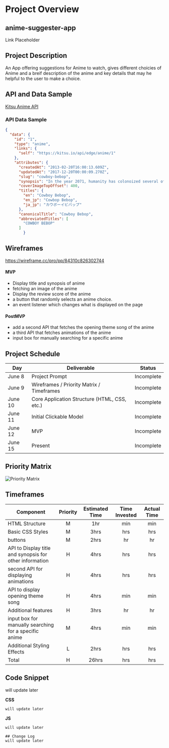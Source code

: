 # Project Overview

## anime-suggester-app

Link Placeholder

## Project Description

An App offering suggestions for Anime to watch, gives different choicies of Anime and a breif description of the anime and key details that may he helpful to the user to make a choice. 

## API and Data Sample

[Kitsu Anime API](https://kitsu.docs.apiary.io/reference/anime)

### API Data Sample

```JSON
{
  "data": {
    "id": "1",
    "type": "anime",
    "links": {
      "self": "https://kitsu.io/api/edge/anime/1"
    },
    "attributes": {
      "createdAt": "2013-02-20T16:00:13.609Z",
      "updatedAt": "2017-12-20T00:00:09.270Z",
      "slug": "cowboy-bebop",
      "synopsis": "In the year 2071, humanity has colonoized several of the planets and moons...",
      "coverImageTopOffset": 400,
      "titles": {
        "en": "Cowboy Bebop",
        "en_jp": "Cowbop Bebop",
        "ja_jp": "カウボーイビバップ"
      },
      "canonicalTitle": "Cowboy Bebop",
      "abbreviatedTitles": [
        "COWBOY BEBOP"
      ]
        }

```

## Wireframes

https://wireframe.cc/pro/pp/84310c826302744 


#### MVP 

- Display title and synopsis of anime
- fetching an image of the anime
- Display the review score of the anime
- a button that randomly selects an anime choice. 
- an event listener which changes what is displayed on the page 




#### PostMVP 

- add a second API that fetches the opening theme song of the anime
- a third API that fetches animations of the anime
- input box for manually searching for a specific anime



## Project Schedule

|  Day | Deliverable | Status
|---|---| ---|
|June 8| Project Prompt | Incomplete
|June 9| Wireframes / Priority Matrix / Timeframes | Incomplete
|June 10| Core Application Structure (HTML, CSS, etc.) | Incomplete
|June 11| Initial Clickable Model  | Incomplete
|June 12| MVP | Incomplete
|June 15| Present | Incomplete


## Priority Matrix

![Priority Matrix](https://res.cloudinary.com/db0kbxvhr/image/upload/c_scale,w_500/v1577996310/Priority-Matrix_q44ll0.jpg)

## Timeframes

| Component | Priority | Estimated Time | Time Invested | Actual Time |
| --- | :---: |  :---: | :---: | :---: |
| HTML Structure | M | 1hr|  min | min |
| Basic CSS Styles | M | 3hrs| hrs | hrs |
| buttons | M | 2hrs | hr | hr |
| API to Display title and synopsis for other information | H | 4hrs | hrs | hrs |
| second API for displaying animations | H | 4hrs | hrs | hrs |
| API to display opening theme song | H | 4hrs | min | min |
| Additional features | H | 3hrs | hr | hr |
| input box for manually searching for a specific anime | M | 4hrs | min | min |
| Additional Styling Effects | L | 2hrs | hrs | hrs |
| Total | H | 26hrs| hrs | hrs |


## Code Snippet

will update later 

**CSS**
```
will update later 
```
**JS**
```
will update later 

## Change Log
will update later 
